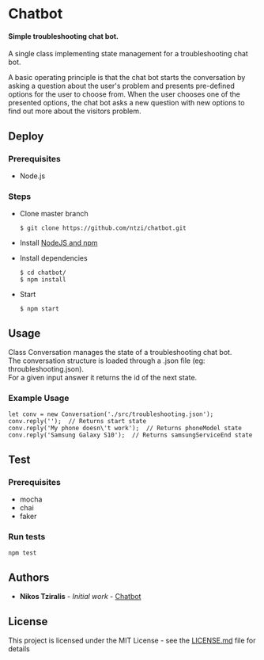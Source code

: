 # Chatbot

#### Simple troubleshooting chat bot.

A single class implementing state management for a troubleshooting chat bot.

A basic operating principle is that the chat bot starts the conversation by asking a question about the user's problem and presents pre-defined options for the user to choose from. When the user chooses one of the presented options, the chat bot asks a new question with new options to find out more about the visitors problem.

## Deploy
### Prerequisites
  - Node.js

### Steps
  - Clone master branch

        $ git clone https://github.com/ntzi/chatbot.git

  - Install [NodeJS and npm](https://nodejs.org/en/)
  - Install  dependencies

        $ cd chatbot/
        $ npm install
  - Start

        $ npm start

## Usage

Class Conversation manages the state of a troubleshooting chat bot.\
The conversation structure is loaded through a .json file (eg: throubleshooting.json).\
For a given input answer it returns the id of the next state.

### Example Usage


    let conv = new Conversation('./src/troubleshooting.json');
    conv.reply('');  // Returns start state
    conv.reply('My phone doesn\'t work');  // Returns phoneModel state
    conv.reply('Samsung Galaxy S10');  // Returns samsungServiceEnd state



## Test

### Prerequisites

* mocha
* chai
* faker


### Run tests

    npm test



## Authors

* **Nikos Tziralis** - *Initial work* - [Chatbot](https://github.com/ntzi/chatbot)

## License

This project is licensed under the MIT License - see the [LICENSE.md](LICENSE.md) file for details

